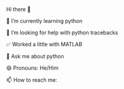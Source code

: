 Hi there 👋

🌱 I’m currently learning python


🤔 I’m looking for help with python tracebacks

✅ Worked a little with MATLAB

💬 Ask me about python


😄 Pronouns: He/Him


📫 How to reach me:

